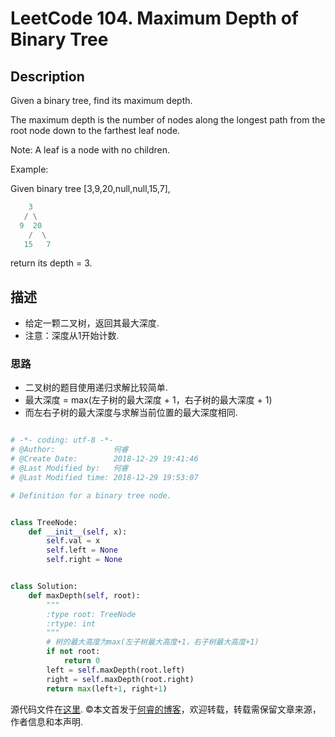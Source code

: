 # LeetCode 104. Maximum Depth of Binary Tree

## Description

Given a binary tree, find its maximum depth.

The maximum depth is the number of nodes along the longest path from the root node down to the farthest leaf node.

Note: A leaf is a node with no children.

Example:

Given binary tree [3,9,20,null,null,15,7],

```python
    3
   / \
  9  20
    /  \
   15   7
```

return its depth = 3.

## 描述

* 给定一颗二叉树，返回其最大深度.
* 注意：深度从1开始计数.

### 思路

* 二叉树的题目使用递归求解比较简单.
* 最大深度 = max(左子树的最大深度 + 1，右子树的最大深度 + 1)
* 而左右子树的最大深度与求解当前位置的最大深度相同.

```python

# -*- coding: utf-8 -*-
# @Author:             何睿
# @Create Date:        2018-12-29 19:41:46
# @Last Modified by:   何睿
# @Last Modified time: 2018-12-29 19:53:07

# Definition for a binary tree node.


class TreeNode:
    def __init__(self, x):
        self.val = x
        self.left = None
        self.right = None


class Solution:
    def maxDepth(self, root):
        """
        :type root: TreeNode
        :rtype: int
        """
        # 树的最大高度为max(左子树最大高度+1，右子树最大高度+1)
        if not root:
            return 0
        left = self.maxDepth(root.left)
        right = self.maxDepth(root.right)
        return max(left+1, right+1)
```

源代码文件在[这里](https://github.com/ruicore/Algorithm/blob/master/Leetcode/2018-12-29-104-Maximum-Depth-of-Binary-Tree.py).
©本文首发于[何睿的博客](https://www.ruicore.cn/leetcode-104-maximum-depth-of-binary-tree/)，欢迎转载，转载需保留文章来源，作者信息和本声明.

